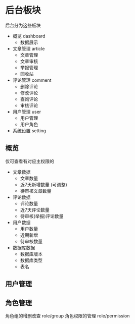 # 后台板块

后台分为这些板块

- 概览 dashboard
  - 数据展示
- 文章管理 article
  - 文章管理
  - 文章审核
  - 举报管理
  - 回收站
- 评论管理 comment
  - 删除评论
  - 修改评论
  - 查询评论
  - 审核评论
- 用户管理 user
  - 用户管理
  - 用户角色
- 系统设置 setting

## 概览

仅可查看有对应主权限的

- 文章数据
  - 文章数量
  - 近7天新增数量 (可调整)
  - 待审核文章数量
- 评论数据
  - 评论数量
  - 近7天评论数量
  - 待审核(举报)评论数量
- 用户数据
  - 用户数量
  - 近期新增
  - 待审核数量
- 数据库数据
  - 数据库版本
  - 数据库类型
  - 表名

## 用户管理

## 角色管理

角色组的增删改查 role/group
角色权限的管理 role/permission
